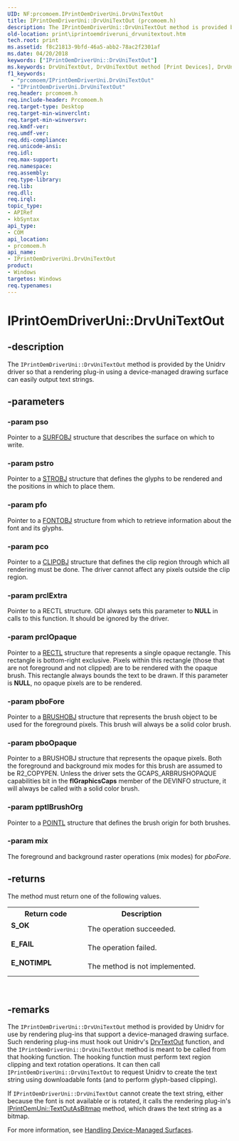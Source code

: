 ```yaml
---
UID: NF:prcomoem.IPrintOemDriverUni.DrvUniTextOut
title: IPrintOemDriverUni::DrvUniTextOut (prcomoem.h)
description: The IPrintOemDriverUni::DrvUniTextOut method is provided by the Unidrv driver so that a rendering plug-in using a device-managed drawing surface can easily output text strings.
old-location: print\iprintoemdriveruni_drvunitextout.htm
tech.root: print
ms.assetid: f8c21813-9bfd-46a5-abb2-78ac2f2301af
ms.date: 04/20/2018
keywords: ["IPrintOemDriverUni::DrvUniTextOut"]
ms.keywords: DrvUniTextOut, DrvUniTextOut method [Print Devices], DrvUniTextOut method [Print Devices],IPrintOemDriverUni interface, IPrintOemDriverUni interface [Print Devices],DrvUniTextOut method, IPrintOemDriverUni.DrvUniTextOut, IPrintOemDriverUni::DrvUniTextOut, prcomoem/IPrintOemDriverUni::DrvUniTextOut, print.iprintoemdriveruni_drvunitextout, print_unidrv-pscript_rendering_a67dafd9-26b4-43ad-82f9-e53caca33053.xml
f1_keywords:
 - "prcomoem/IPrintOemDriverUni.DrvUniTextOut"
 - "IPrintOemDriverUni.DrvUniTextOut"
req.header: prcomoem.h
req.include-header: Prcomoem.h
req.target-type: Desktop
req.target-min-winverclnt: 
req.target-min-winversvr: 
req.kmdf-ver: 
req.umdf-ver: 
req.ddi-compliance: 
req.unicode-ansi: 
req.idl: 
req.max-support: 
req.namespace: 
req.assembly: 
req.type-library: 
req.lib: 
req.dll: 
req.irql: 
topic_type:
- APIRef
- kbSyntax
api_type:
- COM
api_location:
- prcomoem.h
api_name:
- IPrintOemDriverUni.DrvUniTextOut
product:
- Windows
targetos: Windows
req.typenames: 
---
```


# IPrintOemDriverUni::DrvUniTextOut


## -description


The <code>IPrintOemDriverUni::DrvUniTextOut</code> method is provided by the Unidrv driver so that a rendering plug-in using a device-managed drawing surface can easily output text strings.


## -parameters




### -param pso

Pointer to a <a href="https://docs.microsoft.com/windows/desktop/api/winddi/ns-winddi-_surfobj">SURFOBJ</a> structure that describes the surface on which to write. 


### -param pstro

Pointer to a <a href="https://docs.microsoft.com/windows/desktop/api/winddi/ns-winddi-_strobj">STROBJ</a> structure that defines the glyphs to be rendered and the positions in which to place them. 


### -param pfo

Pointer to a <a href="https://docs.microsoft.com/windows/desktop/api/winddi/ns-winddi-_fontobj">FONTOBJ</a> structure from which to retrieve information about the font and its glyphs. 


### -param pco

Pointer to a <a href="https://docs.microsoft.com/windows/desktop/api/winddi/ns-winddi-_clipobj">CLIPOBJ</a> structure that defines the clip region through which all rendering must be done. The driver cannot affect any pixels outside the clip region. 


### -param prclExtra

Pointer to a RECTL structure. GDI always sets this parameter to <b>NULL</b> in calls to this function. It should be ignored by the driver. 


### -param prclOpaque

Pointer to a <a href="https://docs.microsoft.com/windows/win32/api/windef/ns-windef-rectl">RECTL</a> structure that represents a single opaque rectangle. This rectangle is bottom-right exclusive. Pixels within this rectangle (those that are not foreground and not clipped) are to be rendered with the opaque brush. This rectangle always bounds the text to be drawn. If this parameter is <b>NULL</b>, no opaque pixels are to be rendered. 


### -param pboFore

Pointer to a <a href="https://docs.microsoft.com/windows/desktop/api/winddi/ns-winddi-_brushobj">BRUSHOBJ</a> structure that represents the brush object to be used for the foreground pixels. This brush will always be a solid color brush.


### -param pboOpaque

Pointer to a BRUSHOBJ structure that represents the opaque pixels. Both the foreground and background mix modes for this brush are assumed to be R2_COPYPEN. Unless the driver sets the GCAPS_ARBRUSHOPAQUE capabilities bit in the <b>flGraphicsCaps</b> member of the DEVINFO structure, it will always be called with a solid color brush. 


### -param pptlBrushOrg

Pointer to a <a href="https://docs.microsoft.com/windows/win32/api/windef/ns-windef-pointl">POINTL</a> structure that defines the brush origin for both brushes.


### -param mix

The foreground and background raster operations (mix modes) for <i>pboFore</i>. 


## -returns



The method must return one of the following values.

<table>
<tr>
<th>Return code</th>
<th>Description</th>
</tr>
<tr>
<td width="40%">
<dl>
<dt><b>S_OK</b></dt>
</dl>
</td>
<td width="60%">
The operation succeeded.

</td>
</tr>
<tr>
<td width="40%">
<dl>
<dt><b>E_FAIL</b></dt>
</dl>
</td>
<td width="60%">
The operation failed.

</td>
</tr>
<tr>
<td width="40%">
<dl>
<dt><b>E_NOTIMPL</b></dt>
</dl>
</td>
<td width="60%">
The method is not implemented.

</td>
</tr>
</table>
 




## -remarks



The <code>IPrintOemDriverUni::DrvUniTextOut</code> method is provided by Unidrv for use by rendering plug-ins that support a device-managed drawing surface. Such rendering plug-ins must hook out Unidrv's <a href="https://docs.microsoft.com/windows/desktop/api/winddi/nf-winddi-drvtextout">DrvTextOut</a> function, and the <code>IPrintOemDriverUni::DrvUniTextOut</code> method is meant to be called from that hooking function. The hooking function must perform text region clipping and text rotation operations. It can then call <code>IPrintOemDriverUni::DrvUniTextOut</code> to request Unidrv to create the text string using downloadable fonts (and to perform glyph-based clipping).

If <code>IPrintOemDriverUni::DrvUniTextOut</code> cannot create the text string, either because the font is not available or is rotated, it calls the rendering plug-in's <a href="https://docs.microsoft.com/windows-hardware/drivers/ddi/prcomoem/nf-prcomoem-iprintoemuni-textoutasbitmap">IPrintOemUni::TextOutAsBitmap</a> method, which draws the text string as a bitmap.

For more information, see <a href="https://docs.microsoft.com/windows-hardware/drivers/print/handling-device-managed-surfaces">Handling Device-Managed Surfaces</a>.



